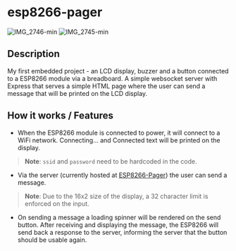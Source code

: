 # esp8266-pager

![IMG_2746-min](https://github.com/user-attachments/assets/d8434821-6b43-43ff-b8af-9790eba6b979)
![IMG_2745-min](https://github.com/user-attachments/assets/6ac1f94b-ea68-4ae6-a0b5-b354ff05ec5e)


## Description
My first embedded project - an LCD display, buzzer and a button connected to a ESP8266 module via a breadboard. A simple websocket server with Express that serves a simple HTML page where the user can send a message that will be printed on the LCD display.

## How it works / Features
- When the ESP8266 module is connected to power, it will connect to a WiFi network. Connecting... and Connected text will be printed on the display.
> **Note**: `ssid` and `password` need to be hardcoded in the code.
- Via the server (currently hosted at [ESP8266-Pager](https://esp8266-pager.onredner.com)) the user can send a message.
> **Note**: Due to the 16x2 size of the display, a 32 character limit is enforced on the input.
- On sending a message a loading spinner will be rendered on the send button. After receiving and displaying the message, the ESP8266 will send back a response to the server, informing the server that the button should be usable again.

